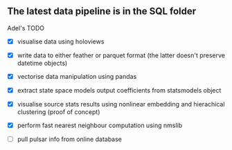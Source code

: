 ## The latest data pipeline is in the SQL folder

Adel's TODO

- [x] visualise data using holoviews
- [x] write data to either feather or parquet format (the latter doesn't preserve datetime objects)
- [x] vectorise data manipulation using pandas
- [x] extract state space models output coefficients from statsmodels object
- [x] visualise source stats results using nonlinear embedding and hierachical clustering (proof of concept)
- [x] perform fast nearest neighbour computation using nmslib
- [ ] pull pulsar info from online database

